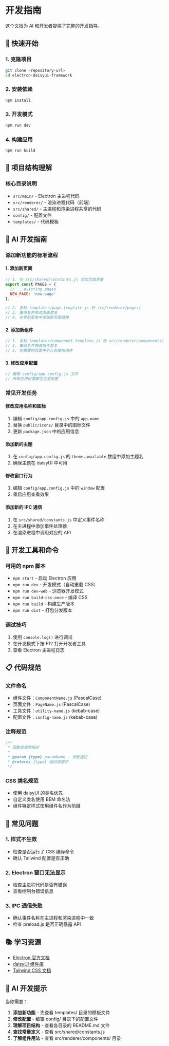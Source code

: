 # 开发指南

这个文档为 AI 和开发者提供了完整的开发指导。

## 🚀 快速开始

### 1. 克隆项目
```bash
git clone <repository-url>
cd electron-daisyui-framework
```

### 2. 安装依赖
```bash
npm install
```

### 3. 开发模式
```bash
npm run dev
```

### 4. 构建应用
```bash
npm run build
```

## 📁 项目结构理解

### 核心目录说明
- `src/main/` - Electron 主进程代码
- `src/renderer/` - 渲染进程代码（前端）
- `src/shared/` - 主进程和渲染进程共享的代码
- `config/` - 配置文件
- `templates/` - 代码模板

## 🎯 AI 开发指南

### 添加新功能的标准流程

#### 1. 添加新页面
```javascript
// 1. 在 src/shared/constants.js 添加页面常量
export const PAGES = {
  // ...existing pages
  NEW_PAGE: 'new-page'
};

// 2. 复制 templates/page.template.js 到 src/renderer/pages/
// 3. 重命名并修改页面类名
// 4. 在导航菜单中添加新页面链接
```

#### 2. 添加新组件
```javascript
// 1. 复制 templates/component.template.js 到 src/renderer/components/
// 2. 重命名并修改组件类名
// 3. 在需要的页面中引入和使用组件
```

#### 3. 修改应用配置
```javascript
// 编辑 config/app.config.js 文件
// 所有应用设置都在这里配置
```

### 常见开发任务

#### 修改应用名称和图标
1. 编辑 `config/app.config.js` 中的 `app.name`
2. 替换 `public/icons/` 目录中的图标文件
3. 更新 `package.json` 中的应用信息

#### 添加新的主题
1. 在 `config/app.config.js` 的 `theme.available` 数组中添加主题名
2. 确保主题在 daisyUI 中可用

#### 修改窗口行为
1. 编辑 `config/app.config.js` 中的 `window` 配置
2. 重启应用查看效果

#### 添加新的 IPC 通信
1. 在 `src/shared/constants.js` 中定义事件名称
2. 在主进程中添加事件处理器
3. 在渲染进程中调用对应的 API

## 🔧 开发工具和命令

### 可用的 npm 脚本
- `npm start` - 启动 Electron 应用
- `npm run dev` - 开发模式（自动重载 CSS）
- `npm run dev-web` - 浏览器开发模式
- `npm run build-css-once` - 编译 CSS
- `npm run build` - 构建生产版本
- `npm run dist` - 打包分发版本

### 调试技巧
1. 使用 `console.log()` 进行调试
2. 在开发模式下按 F12 打开开发者工具
3. 查看 Electron 主进程日志

## 📋 代码规范

### 文件命名
- 组件文件：`ComponentName.js` (PascalCase)
- 页面文件：`PageName.js` (PascalCase)
- 工具文件：`utility-name.js` (kebab-case)
- 配置文件：`config-name.js` (kebab-case)

### 注释规范
```javascript
/**
 * 函数或类的描述
 * 
 * @param {type} paramName - 参数描述
 * @returns {type} 返回值描述
 */
```

### CSS 类名规范
- 使用 daisyUI 的类名优先
- 自定义类名使用 BEM 命名法
- 组件特定样式使用组件名作为前缀

## 🚨 常见问题

### 1. 样式不生效
- 检查是否运行了 CSS 编译命令
- 确认 Tailwind 配置是否正确

### 2. Electron 窗口无法显示
- 检查主进程代码是否有错误
- 查看控制台错误信息

### 3. IPC 通信失败
- 确认事件名称在主进程和渲染进程中一致
- 检查 preload.js 是否正确暴露 API

## 📚 学习资源

- [Electron 官方文档](https://www.electronjs.org/docs)
- [daisyUI 组件库](https://daisyui.com/)
- [Tailwind CSS 文档](https://tailwindcss.com/docs)

## 🤖 AI 开发提示

当你需要：
1. **添加新功能** - 先查看 templates/ 目录的模板文件
2. **修改配置** - 编辑 config/ 目录下的配置文件
3. **理解项目结构** - 查看各目录的 README.md 文件
4. **查找常量定义** - 查看 src/shared/constants.js
5. **了解组件用法** - 查看 src/renderer/components/ 目录

